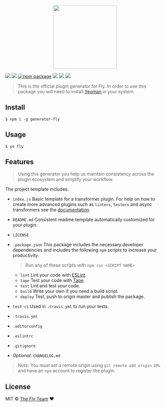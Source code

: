 
<div align="center">
  <a href="http://github.com/flyjs/fly">
    <img width=200px  src="https://cloud.githubusercontent.com/assets/8317250/8430194/35c6043a-1f6a-11e5-8cbd-af6cc86baa84.png">
  </a>
</div>


[![][yo-gen]][yeoman]
[![][fly-badge]][fly]
[![npm package][npm-ver-link]][releases]
[![][dl-badge]][npm-pkg-link]
[![][travis-badge]][travis-link]
[![][mit-badge]][mit]

> This is the official plugin generator for Fly. In order to use this package you will need to install [Yeoman][yeoman] in your system.


## Install

```
$ npm i -g generator-fly
```

## Usage

```
$ yo fly
```

## Features

> Using this generator you help us maintain consistency across the plugin ecosystem and simplify your workflow.

The project template includes:

+ `index.js` Basic template for a transformer  plugin. For help on how to create more advanced plugins such as `linters`, `testers` and async transformers see the [documentation](https://github.com/flyjs/fly/docs/README.md#plugins).

+ `README.md`
  Consistent readme template automatically customized for your plugin.

+ `LICENSE`

+ `.package.json` This package includes the necessary developer dependencies and includes the following `npm` scripts to increase your productivity:

  > Run any of these scripts with `npm run <SCRIPT NAME>`

  + `lint` Lint your code with [ESLint]().
  + `tape` Test your code with [Tape]().
  + `test` Lint and test your code.
  + `build` Write your own if you need a build script.
  + `deploy` Test, push to origin master and publish the package.


+ `test-ci` Used in `.travis.yml` to run your tests.

+ `.travis.yml`

+ `.editorconfig`

+ `.eslintrc`

+ `.gitignore`

+ _Optional_: `CHANGELOG.md`

> _Note_: You must set a remote origin using
`git remote add origin URL` and have an `npm` account to register the plugin.

## License

MIT © [The Fly Team](https://www.github.com/flyjs/fly) :heart:


[mit]:          http://opensource.org/licenses/MIT

[contributors]: https://github.com/flyjs/generator-fly/graphs/contributors
[releases]:     https://github.com/flyjs/generator-fly/releases
[yo-gen]:       https://img.shields.io/badge/yo-yeoman-E60000.svg?style=flat-square
[yeoman]:       http://yeoman.io/
[fly]:          https://www.github.com/flyjs/fly
[fly-badge]:    https://img.shields.io/badge/fly-JS-05B3E1.svg?style=flat-square
[mit-badge]:    https://img.shields.io/badge/license-MIT-444444.svg?style=flat-square
[npm-pkg-link]: https://www.npmjs.org/package/generator-fly
[npm-ver-link]: https://img.shields.io/npm/v/generator-fly.svg?style=flat-square
[dl-badge]:     http://img.shields.io/npm/dm/generator-fly.svg?style=flat-square
[travis-link]:  https://travis-ci.org/flyjs/generator-fly
[travis-badge]: http://img.shields.io/travis/flyjs/generator-fly.svg?style=flat-square
